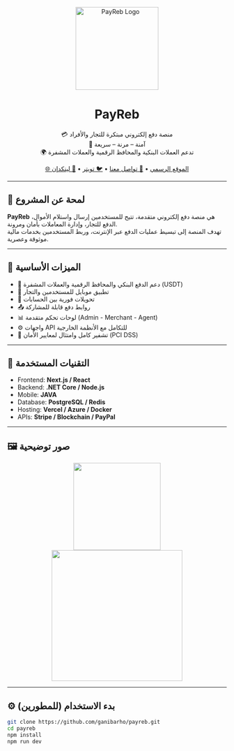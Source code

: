 <p align="center">
  <img src="https://www.payreb.com/_next/static/media/logo2.4731025a.svg" width="190" alt="PayReb Logo" />
</p>

<h1 align="center">PayReb</h1>

<p align="center">
  💳 منصة دفع إلكتروني مبتكرة للتجار والأفراد<br />
  🔐 آمنة – مرنة – سريعة<br />
  🌍 تدعم العملات البنكية والمحافظ الرقمية والعملات المشفرة
</p>

<p align="center">
  <a href="https://payreb.com">🌐 الموقع الرسمي</a> •
  <a href="mailto:info@payreb.com">📧 تواصل معنا</a> •
  <a href="https://twitter.com/payreb">🐦 تويتر</a> •
  <a href="https://www.linkedin.com/company/payreb">💼 لينكدإن</a>
</p>

---

## 📱 لمحة عن المشروع

**PayReb** هي منصة دفع إلكتروني متقدمة، تتيح للمستخدمين إرسال واستلام الأموال، الدفع للتجار، وإدارة المعاملات بأمان ومرونة.  
تهدف المنصة إلى تبسيط عمليات الدفع عبر الإنترنت، وربط المستخدمين بخدمات مالية موثوقة وعصرية.

---

## 🚀 الميزات الأساسية

- 🏦 دعم الدفع البنكي والمحافظ الرقمية والعملات المشفرة (USDT)
- 📲 تطبيق موبايل للمستخدمين والتجار
- 🔁 تحويلات فورية بين الحسابات
- 📤 روابط دفع قابلة للمشاركة
- 📊 لوحات تحكم متقدمة (Admin - Merchant - Agent)
- ⚙️ واجهات API للتكامل مع الأنظمة الخارجية
- 🔐 تشفير كامل وامتثال لمعايير الأمان (PCI DSS)

---

## 🧰 التقنيات المستخدمة

- Frontend: **Next.js / React**
- Backend: **.NET Core / Node.js**
- Mobile: **JAVA**
- Database: **PostgreSQL / Redis**
- Hosting: **Vercel / Azure / Docker**
- APIs: **Stripe / Blockchain / PayPal**

---

## 🖼️ صور توضيحية

<p align="center">
  <img src="https://www.payreb.com/_next/static/media/headAr.1d41fdab.png" width="200" />
  <br />
 <img src="https://payreb.com/assets/screenshots/mobile-app.png" width="300" />
</p>

---

## ⚙️ بدء الاستخدام (للمطورين)

```bash
git clone https://github.com/ganibarho/payreb.git
cd payreb
npm install
npm run dev
